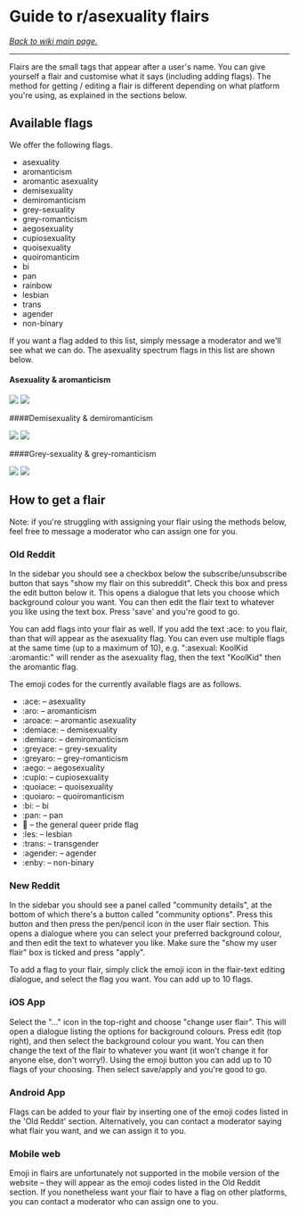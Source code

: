 # Guide to r/asexuality flairs

[*Back to wiki main page.*](https://github.com/MissTeapot/LGBT-Wikis/blob/main/github_wiki/asexuality/index.md)

-----

Flairs are the small tags that appear after a user's name. You can give yourself a flair and customise what it says (including adding flags). The method for getting / editing a flair is different depending on what platform you're using, as explained in the sections below.

## Available flags

We offer the following flags.

* asexuality
* aromanticism
* aromantic asexuality
* demisexuality
* demiromanticism
* grey-sexuality
* grey-romanticism
* aegosexuality
* cupiosexuality
* quoisexuality
* quoiromanticim
* bi
* pan
* rainbow
* lesbian
* trans
* agender
* non-binary

If you want a flag added to this list, simply message a moderator and we'll see what we can do. The asexuality spectrum flags in this list are shown below.

#### Asexuality &amp; aromanticism

![](%%asexual%%)  ![](%%aromantic%%)

####Demisexuality &amp; demiromanticism

![](%%demisexual%%)  ![](%%demiromantic%%)

####Grey-sexuality &amp; grey-romanticism

![](%%grey-sexual%%)  ![](%%grey-romantic%%)

## How to get a flair

Note: if you're struggling with assigning your flair using the methods below, feel free to message a moderator who can assign one for you.

### Old Reddit

In the sidebar you should see a checkbox below the subscribe/unsubscribe button that says "show my flair on this subreddit". Check this box and press the edit button below it. This opens a dialogue that lets you choose which background colour you want. You can then edit the flair text to whatever you like using the text box. Press 'save' and you're good to go.

You can add flags into your flair as well. If you add the text :ace: to you flair, than that will appear as the asexuality flag. You can even use multiple flags at the same time (up to a maximum of 10), e.g. ":asexual: KoolKid :aromantic:" will render as the asexuality flag, then the text "KoolKid" then the aromantic flag.

The emoji codes for the currently available flags are as follows.

* :ace: – asexuality
* :aro: – aromanticism
* :aroace: – aromantic asexuality
* :demiace: – demisexuality
* :demiaro: – demiromanticism
* :greyace: – grey-sexuality
* :greyaro: – grey-romanticism
* :aego: – aegosexuality
* :cupio: – cupiosexuality
* :quoiace: – quoisexuality
* :quoiaro: – quoiromanticism
* :bi: – bi
* :pan: – pan
* :rainbow: – the general queer pride flag
* :les: – lesbian
* :trans: – transgender
* :agender: – agender
* :enby: – non-binary

### New Reddit

In the sidebar you should see a panel called "community details", at the bottom of which there's a button called "community options". Press this button and then press the pen/pencil icon in the user flair section. This opens a dialogue where you can select your preferred background colour, and then edit the text to whatever you like. Make sure the "show my user flair" box is ticked and press "apply".

To add a flag to your flair, simply click the emoji icon in the flair-text editing dialogue, and select the flag you want. You can add up to 10 flags.

### iOS App

Select the "..." icon in the top-right and choose "change user flair". This will open a dialogue listing the options for background colours. Press edit (top right), and then select the background colour you want. You can then change the text of the flair to whatever you want (it won't change it for anyone else, don't worry!). Using the emoji button you can add up to 10 flags of your choosing. Then select save/apply and you're good to go.

### Android App

Flags can be added to your flair by inserting one of the emoji codes listed in the 'Old Reddit' section. Alternatively, you can contact a moderator saying what flair you want, and we can assign it to you.

### Mobile web

Emoji in flairs are unfortunately not supported in the mobile version of the website – they will appear as the emoji codes listed in the Old Reddit section. If you nonetheless want your flair to have a flag on other platforms, you can contact a moderator who can assign one to you.